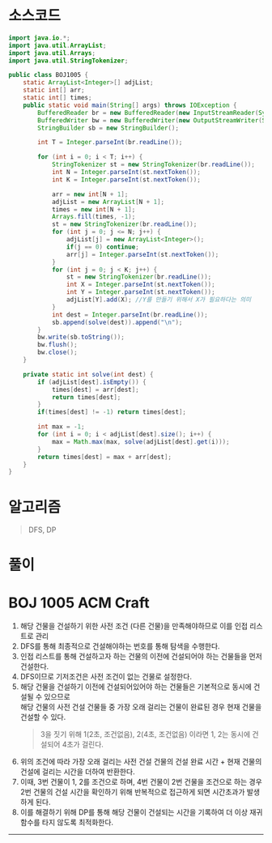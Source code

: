 # 소스코드

```Java
import java.io.*;
import java.util.ArrayList;
import java.util.Arrays;
import java.util.StringTokenizer;

public class BOJ1005 {
    static ArrayList<Integer>[] adjList;
    static int[] arr;
    static int[] times;
    public static void main(String[] args) throws IOException {
        BufferedReader br = new BufferedReader(new InputStreamReader(System.in));
        BufferedWriter bw = new BufferedWriter(new OutputStreamWriter(System.out));
        StringBuilder sb = new StringBuilder();

        int T = Integer.parseInt(br.readLine());

        for (int i = 0; i < T; i++) {
            StringTokenizer st = new StringTokenizer(br.readLine());
            int N = Integer.parseInt(st.nextToken());
            int K = Integer.parseInt(st.nextToken());

            arr = new int[N + 1];
            adjList = new ArrayList[N + 1];
            times = new int[N + 1];
            Arrays.fill(times, -1);
            st = new StringTokenizer(br.readLine());
            for (int j = 0; j <= N; j++) {
                adjList[j] = new ArrayList<Integer>();
                if(j == 0) continue;
                arr[j] = Integer.parseInt(st.nextToken());
            }
            for (int j = 0; j < K; j++) {
                st = new StringTokenizer(br.readLine());
                int X = Integer.parseInt(st.nextToken());
                int Y = Integer.parseInt(st.nextToken());
                adjList[Y].add(X); //Y를 만들기 위해서 X가 필요하다는 의미
            }
            int dest = Integer.parseInt(br.readLine());
            sb.append(solve(dest)).append("\n");
        }
        bw.write(sb.toString());
        bw.flush();
        bw.close();
    }

    private static int solve(int dest) {
        if (adjList[dest].isEmpty()) {
            times[dest] = arr[dest];
            return times[dest];
        }
        if(times[dest] != -1) return times[dest];

        int max = -1;
        for (int i = 0; i < adjList[dest].size(); i++) {
            max = Math.max(max, solve(adjList[dest].get(i)));
        }
        return times[dest] = max + arr[dest];
    }
}

```

# 알고리즘

> DFS, DP

# 풀이

# BOJ 1005 ACM Craft

1. 해당 건물을 건설하기 위한 사전 조건 (다른 건물)을 만족해야하므로 이를 인접 리스트로 관리
2. DFS를 통해 최종적으로 건설해야하는 번호를 통해 탐색을 수행한다.
3. 인접 리스트를 통해 건설하고자 하는 건물의 이전에 건설되어야 하는 건물들을 먼저 건설한다.
4. DFS이므로 기저조건은 사전 조건이 없는 건물로 설정한다.
5. 해당 건물을 건설하기 이전에 건설되어있어야 하는 건물들은 기본적으로 동시에 건설될 수 있으므로  
   해당 건물의 사전 건설 건물들 중 가장 오래 걸리는 건물이 완료된 경우 현재 건물을 건설할 수 있다.
   > 3을 짓기 위해 1(2초, 조건없음), 2(4초, 조건없음) 이라면 1, 2는 동시에 건설되어 4초가 걸린다.
6. 위의 조건에 따라 가장 오래 걸리는 사전 건설 건물의 건설 완료 시간 + 현재 건물의 건설에 걸리는 시간을 더하여 반환한다.
7. 이때, 3번 건물이 1, 2를 조건으로 하며, 4번 건물이 2번 건물을 조건으로 하는 경우  
   2번 건물의 건설 시간을 확인하기 위해 반복적으로 접근하게 되면 시간초과가 발생하게 된다.
8. 이를 해결하기 위해 DP를 통해 해당 건물이 건설되는 시간을 기록하여 더 이상 재귀함수를 타지 않도록 최적화한다.

---
